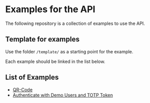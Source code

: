 # Examples for the API
The following repository is a collection of examples to use the API.

## Template for examples
Use the folder `/template/` as a starting point for the example.

Each example should be linked in the list below. 

## List of Examples
* [QR-Code](/examples/qr-code/)
* [Authenticate with Demo Users and TOTP Token](/examples/auth-totp/)

